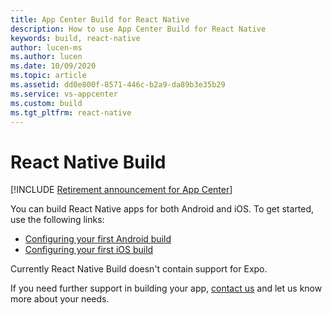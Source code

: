 ```yaml
---
title: App Center Build for React Native
description: How to use App Center Build for React Native
keywords: build, react-native
author: lucen-ms
ms.author: lucen
ms.date: 10/09/2020
ms.topic: article
ms.assetid: dd0e800f-8571-446c-b2a9-da89b3e35b29
ms.service: vs-appcenter
ms.custom: build
ms.tgt_pltfrm: react-native
---
```


# React Native Build

[!INCLUDE [Retirement announcement for App Center](~/includes/retirement.md)]

You can build React Native apps for both Android and iOS. To get started, use the following links:

- [Configuring your first Android build](~/build/react-native/android/index.md)
- [Configuring your first iOS build](~/build/react-native/ios/index.md)

Currently React Native Build doesn't contain support for Expo.

If you need further support in building your app, [contact us](~/help.md) and let us know more about your needs.
